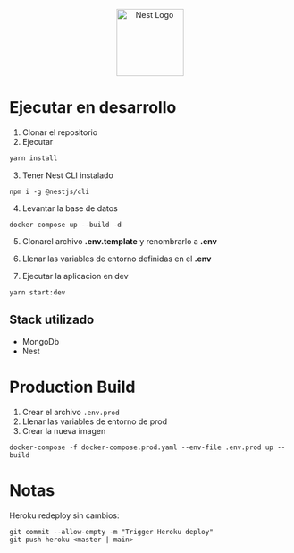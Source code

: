 <p align="center">
  <a href="http://nestjs.com/" target="blank"><img src="https://nestjs.com/img/logo-small.svg" width="120" alt="Nest Logo" /></a>
</p>

# Ejecutar en desarrollo

1. Clonar el repositorio
2. Ejecutar
   
```bash
yarn install
```
3. Tener Nest CLI instalado
```
npm i -g @nestjs/cli
```

4. Levantar la base de datos
```
docker compose up --build -d
```

5. Clonarel archivo __.env.template__ y renombrarlo a __.env__

6. Llenar las variables de entorno definidas en el __.env__

7. Ejecutar la aplicacion en dev 

```
yarn start:dev
```

## Stack utilizado
* MongoDb
* Nest


# Production Build
1. Crear el archivo ```.env.prod```
2. Llenar las variables de entorno de prod
3. Crear la nueva imagen
```
docker-compose -f docker-compose.prod.yaml --env-file .env.prod up --build
```

# Notas
Heroku redeploy sin cambios:
```
git commit --allow-empty -m "Trigger Heroku deploy"
git push heroku <master | main>
```
